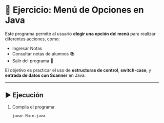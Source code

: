 # 🧩 Ejercicio: Menú de Opciones en Java

Este programa permite al usuario **elegir una opción del menú** para realizar diferentes acciones, como:

- Ingresar Notas  
- Consultar notas de alumnos 📚  
- Salir del programa 🚪  

El objetivo es practicar el uso de **estructuras de control**, **switch-case**, y **entrada de datos con Scanner** en Java.

---

## ▶️ Ejecución

1. Compila el programa:
   ```bash
   javac Main.java
